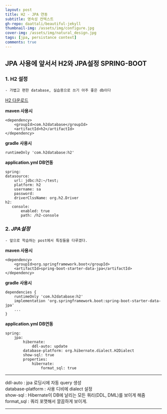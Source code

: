 ```yaml
---
layout: post
title: H2 - JPA 연동 
subtitle: 영속성 컨텍스트
gh-repo: daattali/beautiful-jekyll
thumbnail-img: /assets/img/configure.jpg
cover-img: /assets/img/natural_design.jpg
tags: [jpa, persistance context]
comments: true
---
```


## JPA 사용에 앞서서 H2와 JPA설정 SPRING-BOOT

### 1. <strong>H2 설정</strong>
    - 가볍고 편한 database, 실습용으로 쓰기 아주 좋은 db이다
    
[H2 다운로드](http://h2database.com/html/download.html)
    
__maven 사용시__

    <dependency>
    	<groupId>com.h2database</groupId>
		<artifactId>h2</artifactId>
	</dependency>

__gradle 사용시__

    runtimeOnly 'com.h2database:h2'

__application.yml  DB연동__
    
    spring:
    datasource:
        url: jdbc:h2:~/test;
        platform: h2
        username: sa
        password:
        driverClssName: org.h2.Driver
    h2:
       console:
           enabled: true
           path: /h2-console

### 2. <em>JPA설정</em>

    - 앞으로 학습하는 post에서 특징들을 다루겠다.

__maven 사용시__

    <dependency>
		<groupId>org.springframework.boot</groupId>
		<artifactId>spring-boot-starter-data-jpa</artifactId>
	</dependency>

__gradle 사용시__

    dependencies {
        runtimeOnly 'com.h2database:h2'
        implementation 'org.springframework.boot:spring-boot-starter-data-jpa'
        ...
    }

__application.yml  DB연동__

    spring:
        jpa:
            hibernate:
                ddl-auto: update
            database-platform: org.hibernate.dialect.H2Dialect
            show-sql: true
            properties:
                hibernate:
                    format_sql: true

___
ddl-auto : jpa 로딩시에 자동 query 생성  
database-platform : 사용 디비에 dialect 설정  
show-sql : Hibernate이 DB에 날리는 모든 쿼리(DDL, DML)를 보이게 해줌  
format_sql : 쿼리 포맷해서 깔끔하게 보이게.
___